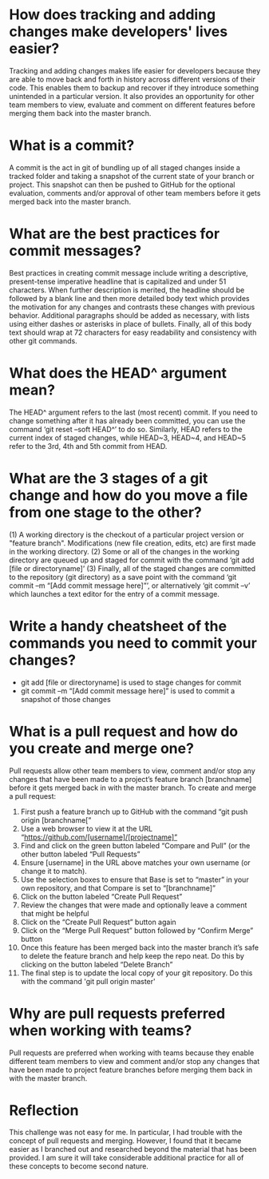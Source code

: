 # How does tracking and adding changes make developers' lives easier?
Tracking and adding changes makes life easier for developers because they are able to move back and forth in history across different versions of their code. This enables them to backup and recover if they introduce something unintended in a particular version. It also provides an opportunity for other team members to view, evaluate and comment on different features before merging them back into the master branch.

# What is a commit?
A commit is the act in git of bundling up of all staged changes inside a tracked folder and taking a snapshot of the current state of your branch or project. This snapshot can then be pushed to GitHub for the optional evaluation, comments and/or approval of other team members before it gets merged back into the master branch.

# What are the best practices for commit messages?
Best practices in creating commit message include writing a descriptive, present-tense imperative headline that is capitalized and under 51 characters. When further description is merited, the headline should be followed by a blank line and then more detailed body text which provides the motivation for any changes and contrasts these changes with previous behavior. Additional paragraphs should be added as necessary, with lists using either dashes or asterisks in place of bullets. Finally, all of this body text should wrap at 72 characters for easy readability and consistency with other git commands.

# What does the HEAD^ argument mean?
The HEAD^ argument refers to the last (most recent) commit. If you need to change something after it has already been committed, you can use the command ‘git reset –soft HEAD^’ to do so.
Similarly, HEAD refers to the current index of staged changes, while HEAD~3, HEAD~4, and HEAD~5 refer to the 3rd, 4th and 5th commit from HEAD.

# What are the 3 stages of a git change and how do you move a file from one stage to the other?
(1) A working directory is the checkout of a particular project version or "feature branch". Modifications (new file creation, edits, etc) are first made in the working directory. (2) Some or all of the changes in the working directory are queued up and staged for commit with the command ‘git add [file or directoryname]’ (3) Finally, all of the staged changes are committed to the repository (git directory) as a save point with the command ‘git commit –m “[Add commit message here]”’, or alternatively ‘git commit –v’ which launches a text editor for the entry of a commit message.

# Write a handy cheatsheet of the commands you need to commit your changes?
  - git add [file or directoryname] is used to stage changes for commit
  - git commit –m “[Add commit message here]” is used to commit a snapshot of those changes

# What is a pull request and how do you create and merge one?
Pull requests allow other team members to view, comment and/or stop any changes that have been made to a project’s feature branch [branchname] before it gets merged back in with the master branch. To create and merge a pull request:
  1. First push a feature branch up to GitHub with the command “git push origin [branchname[”
  2. Use a web browser to view it at the URL “https://github.com/[username]/[projectname]”
  3. Find and click on the green button labeled “Compare and Pull” (or the other button labeled “Pull Requests”
  4. Ensure [username] in the URL above matches your own username (or change it to match).
  5. Use the selection boxes to ensure that Base is set to “master” in your own repository, and that Compare is set to “[branchname]”
  6. Click on the button labeled “Create Pull Request”
  7. Review the changes that were made and optionally leave a comment that might be helpful
  8. Click on the “Create Pull Request” button again
  9. Click on the “Merge Pull Request” button followed by “Confirm Merge” button
  10. Once this feature has been merged back into the master branch it’s safe to delete the feature branch and help keep the repo neat. Do this by clicking on the button labeled “Delete Branch”
  11. The final step is to update the local copy of your git repository. Do this with the command 'git pull origin master'

# Why are pull requests preferred when working with teams?
Pull requests are preferred when working with teams because they enable different team members to view and comment and/or stop any changes that have been made to project feature branches before merging them back in with the master branch.

# Reflection
This challenge was not easy for me. In particular, I had trouble with the concept of pull requests and merging. However, I found that it became easier as I branched out and researched beyond the material that has been provided. I am sure it will take considerable additional practice for all of these concepts to become second nature.